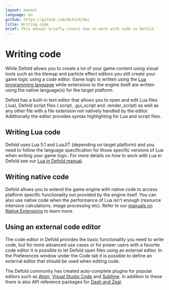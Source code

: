 ```yaml
---
layout: manual
language: en
github: https://github.com/defold/doc
title: Writing code
brief: This manual briefly covers how to work with code in Defold.
---
```


# Writing code

While Defold allows you to create a lot of your game content using visual tools such as the tilemap and particle effect editors you still create your game logic using a code editor. Game logic is written using the [Lua programming language](https://www.lua.org/) while extensions to the engine itself are written using the native language(s) for the target platform.

Defold has a built-in text editor that allows you to open and edit Lua files (.lua), Defold script files (.script, .gui_script and .render_script) as well as any other file with a file extension not natively handled by the editor. Additionally the editor provides syntax highlighting for Lua and script files.

## Writing Lua code

Defold uses Lua 5.1 and LuaJIT (depending on target platform) and you need to follow the language specification for those specific versions of Lua when writing your game logic. For more details on how to work with Lua in Defold see our [Lua in Defold manual](/manuals/lua).

## Writing native code

Defold allows you to extend the game engine with native code to access platform specific functionality not provided by the engine itself. You can also use native code when the performance of Lua isn't enough (resource intensive calculations, image processing etc). Refer to our [manuals on Native Extensions](/manuals/extensions/) to learn more.

## Using an external code editor

The code editor in Defold provides the basic functionality you need to write code, but for more advanced use cases or for power users with a favorite code editor it is possible to let Defold open files using an external editor. In the Preferences window under the Code tab it is possible to define an external editor that should be used when editing code.

The Defold community has created auto-complete plugins for popular editors such as [Atom](https://atom.io/packages/defold-ide), [Visual Studio Code](https://marketplace.visualstudio.com/items?itemName=selimanac.defold-vsc-snippets) and [Sublime](https://forum.defold.com/t/full-autocomplete-defold-api-for-sublime-text-3/10910). In addition to these there is also API reference packages for [Dash and Zeal](https://forum.defold.com/t/defold-docset-for-dash/2417).
